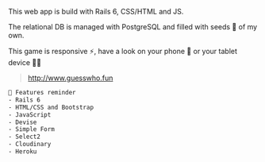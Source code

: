 This web app is build with Rails 6, CSS/HTML and JS.

The relational DB is managed with PostgreSQL and filled with seeds 🌱 of my own.

This game is responsive ⚡️, have a look on your phone 📱 or your tablet device 👍🏻

> http://www.guesswho.fun



```bash
📌 Features reminder
- Rails 6
- HTML/CSS and Bootstrap
- JavaScript
- Devise
- Simple Form
- Select2
- Cloudinary
- Heroku
```
